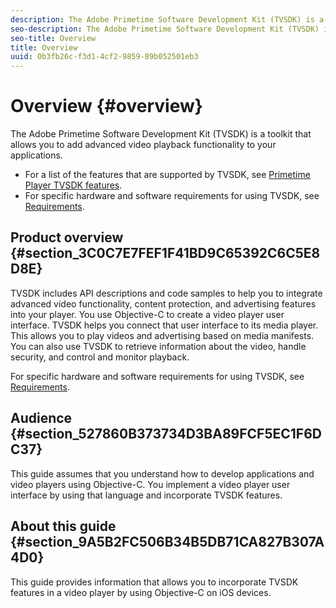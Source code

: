 ```yaml
---
description: The Adobe Primetime Software Development Kit (TVSDK) is a toolkit that allows you to add advanced video playback functionality to your applications.
seo-description: The Adobe Primetime Software Development Kit (TVSDK) is a toolkit that allows you to add advanced video playback functionality to your applications.
seo-title: Overview
title: Overview
uuid: 0b3fb26c-f3d1-4cf2-9859-89b052501eb3
---
```


# Overview {#overview}

The Adobe Primetime Software Development Kit (TVSDK) is a toolkit that allows you to add advanced video playback functionality to your applications.

* For a list of the features that are supported by TVSDK, see [Primetime Player TVSDK features](../c-psdk-ios-1.4-overview/c-psdk-ios-1.4-overview-of-the-player.md). 
* For specific hardware and software requirements for using TVSDK, see [Requirements](../c-psdk-ios-1.4-overview/c-psdk-ios-1.4-requirements.md).

## Product overview {#section_3C0C7E7FEF1F41BD9C65392C6C5E8D8E}

TVSDK includes API descriptions and code samples to help you to integrate advanced video functionality, content protection, and advertising features into your player. You use Objective-C to create a video player user interface. TVSDK helps you connect that user interface to its media player. This allows you to play videos and advertising based on media manifests. You can also use TVSDK to retrieve information about the video, handle security, and control and monitor playback.

For specific hardware and software requirements for using TVSDK, see [Requirements](../c-psdk-ios-1.4-overview/c-psdk-ios-1.4-requirements.md).

## Audience {#section_527860B373734D3BA89FCF5EC1F6DC37}

This guide assumes that you understand how to develop applications and video players using Objective-C. You implement a video player user interface by using that language and incorporate TVSDK features.

## About this guide {#section_9A5B2FC506B34B5DB71CA827B307A4D0}

This guide provides information that allows you to incorporate TVSDK features in a video player by using Objective-C on iOS devices. 

